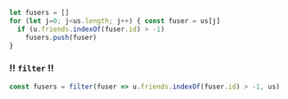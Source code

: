 ```js
let fusers = []
for (let j=0; j<us.length; j++) { const fuser = us[j]
  if (u.friends.indexOf(fuser.id) > -1)
    fusers.push(fuser)
}
```

### !! `filter` !!

```js
const fusers = filter(fuser => u.friends.indexOf(fuser.id) > -1, us)
```


